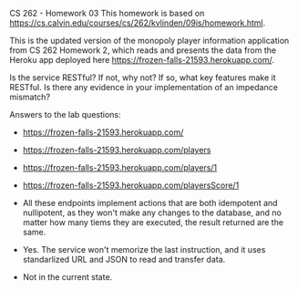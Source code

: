CS 262 - Homework 03
This homework is based on https://cs.calvin.edu/courses/cs/262/kvlinden/09is/homework.html.

This is the updated version of the monopoly player information application from CS 262 Homework 2, which reads and presents the data from the Heroku app deployed here https://frozen-falls-21593.herokuapp.com/.

Is the service RESTful? If not, why not? If so, what key features make it RESTful.
Is there any evidence in your implementation of an impedance mismatch?

Answers to the lab questions:
*   https://frozen-falls-21593.herokuapp.com/
*   https://frozen-falls-21593.herokuapp.com/players
*   https://frozen-falls-21593.herokuapp.com/players/1
*   https://frozen-falls-21593.herokuapp.com/playersScore/1

*   All these endpoints implement actions that are both idempotent and nullipotent, as they won't make any changes to the database, and no matter how many tiems they are executed, the result returned are the same.
*   Yes. The service won't memorize the last instruction, and it uses standarlized URL and JSON to read and transfer data.
*   Not in the current state.
